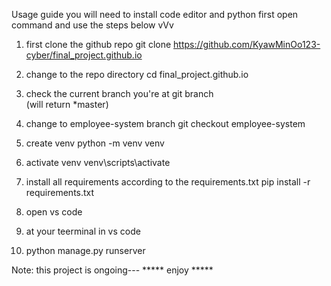 Usage guide
you will need to install code editor and python first
open command and use the steps below vVv

1. first clone the github repo
   git clone https://github.com/KyawMinOo123-cyber/final_project.github.io

2. change to the repo directory
   cd final_project.github.io

3. check the current branch you're at
   git branch  
   (will return *master)

4. change to employee-system branch
   git checkout employee-system

5. create venv
   python -m venv venv

6. activate venv
   venv\scripts\activate

7. install all requirements according to the requirements.txt
   pip install -r requirements.txt

8. open vs code
9. at your teerminal in vs code
10. python manage.py runserver

Note: this project is ongoing---
***** enjoy *****

